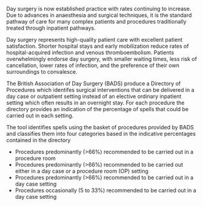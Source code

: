 Day surgery is now established practice with rates continuing to increase. Due to advances in anaesthesia and surgical techniques, it is the standard pathway of care for many complex patients and procedures traditionally treated through inpatient pathways.

Day surgery represents high-quality patient care with excellent patient satisfaction. Shorter hospital stays and early mobilization reduce rates of hospital-acquired infection and venous thromboembolism. Patients overwhelmingly endorse day surgery, with smaller waiting times, less risk of cancellation, lower rates of infection, and the preference of their own surroundings to convalesce. 

The British Association of Day Surgery (BADS) produce a Directory of Procedures which identifes surgical interventions that can be delivered in a day case or outpatient setting  instead of an elective ordinary inpatient setting which often results in an  overnight stay. For each procedure the directory provides an indication of the percentage of spells that could be carried out in each setting.

The tool identifies spells using the basket of procedures provided by BADS and classifies them into four categories based in the indicative percentages contained in the directory 

- Procedures predominantly (>66%) recommended to be carried out in a procedure room
- Procedures predominantly (>66%) recommended to be carried out either in a day case or a procedure room (OP) setting
- Procedures predominantly (>66%) recommended to be carried out in a day case setting
- Procedures occasionally (5 to 33%) recommended to be carried out in a day case setting